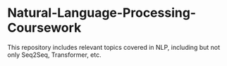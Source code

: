 # Natural-Language-Processing-Coursework
This repository includes relevant topics covered in NLP, including but not only Seq2Seq, Transformer, etc.
